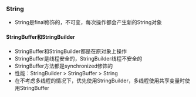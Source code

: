 ### String
- String是final修饰的，不可变，每次操作都会产生新的String对象

#### StringBuffer和StringBuilder
- StringBuffer和StringBuilder都是在原对象上操作
- StringBuffer是线程安全的，StringBuilder线程不安全的
- StringBuffer方法都是synchronized修饰的
- 性能：StringBuilder > StringBuffer > String
- 在不考虑多线程的情况下，优先使用StringBuilder，多线程使用共享变量时使用StringBuffer
